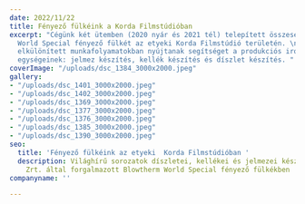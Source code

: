 ```yaml
---
date: 2022/11/22
title: Fényező fülkéink a Korda Filmstúdióban
excerpt: "Cégünk két ütemben (2020 nyár és 2021 tél) telepített összesen 3 darab Blowtherm
  World Special fényező fülkét az etyeki Korda Filmstúdió területén. \nA berendezések
  elkülönített munkafolyamatokban nyújtanak segítséget a produkciós iroda különböző
  egységeinek: jelmez készítés, kellék készítés és díszlet készítés. "
coverImage: "/uploads/dsc_1384_3000x2000.jpeg"
gallery:
- "/uploads/dsc_1401_3000x2000.jpeg"
- "/uploads/dsc_1402_3000x2000.jpeg"
- "/uploads/dsc_1369_3000x2000.jpeg"
- "/uploads/dsc_1377_3000x2000.jpeg"
- "/uploads/dsc_1376_3000x2000.jpeg"
- "/uploads/dsc_1385_3000x2000.jpeg"
- "/uploads/dsc_1390_3000x2000.jpeg"
seo:
  title: 'Fényező fülkéink az etyeki  Korda Filmstúdióban '
  description: Világhírű sorozatok díszletei, kellékei és jelmezei készülnek a Dewa
    Zrt. által forgalmazott Blowtherm World Special fényező fülkékben
companyname: ''

---
```

